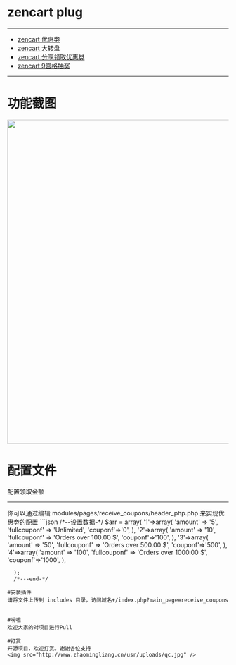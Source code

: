 <a name="Basic-usage"></a>
# zencart plug

---

- [zencart 优惠劵](https://github.com)
- [zencart 大转盘](https://github.com)
- [zencart 分享领取优惠劵](https://github.com)
- [zencart 9宫格抽奖](https://github.com)

---
# 功能截图
<img src="http://www.zhaomingliang.cn/usr/uploads/zencart_coupons.png" width="986" height="735" />

# 配置文件
配置领取金额
<hr>
你可以通过编辑  modules/pages/receive_coupons/header_php.php 来实现优惠劵的配置
```json
  /*--设置数据-*/
      $arr = array(
          '1'=>array(
               'amount' => '5',
               'fullcouponf' => 'Unlimited', 
               'couponf'=>'0',
          ),
          '2'=>array(
               'amount' => '10',
               'fullcouponf' => 'Orders over 100.00 $',
               'couponf'=>'100',
          ),
          '3'=>array(
               'amount' => '50',
               'fullcouponf' => 'Orders over 500.00 $',
               'couponf'=>'500',
          ),
          '4'=>array(
               'amount' => '100',
               'fullcouponf' => 'Orders over 1000.00 $',
               'couponf'=>'1000',
           ),
         
      );
      /*---end-*/
```
#安装插件
请将文件上传到 includes 目录，访问域名+/index.php?main_page=receive_coupons


#唠嗑
欢迎大家的对项目进行Pull 

#打赏
开源项目，欢迎打赏。谢谢各位支持
<img src="http://www.zhaomingliang.cn/usr/uploads/qc.jpg" />
